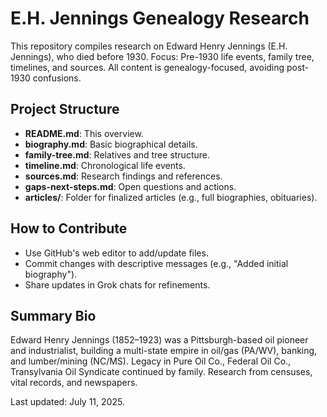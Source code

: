 # E.H. Jennings Genealogy Research

This repository compiles research on Edward Henry Jennings (E.H. Jennings), who died before 1930. Focus: Pre-1930 life events, family tree, timelines, and sources. All content is genealogy-focused, avoiding post-1930 confusions.

## Project Structure
- **README.md**: This overview.
- **biography.md**: Basic biographical details.
- **family-tree.md**: Relatives and tree structure.
- **timeline.md**: Chronological life events.
- **sources.md**: Research findings and references.
- **gaps-next-steps.md**: Open questions and actions.
- **articles/**: Folder for finalized articles (e.g., full biographies, obituaries).

## How to Contribute
- Use GitHub's web editor to add/update files.
- Commit changes with descriptive messages (e.g., "Added initial biography").
- Share updates in Grok chats for refinements.

## Summary Bio
Edward Henry Jennings (1852–1923) was a Pittsburgh-based oil pioneer and industrialist, building a multi-state empire in oil/gas (PA/WV), banking, and lumber/mining (NC/MS). Legacy in Pure Oil Co., Federal Oil Co., Transylvania Oil Syndicate continued by family. Research from censuses, vital records, and newspapers.

Last updated: July 11, 2025.